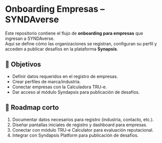 # Onboarding Empresas – SYNDAverse

Este repositorio contiene el flujo de **onboarding para empresas** que ingresan a SYNDAverse.  
Aquí se define cómo las organizaciones se registran, configuran su perfil y acceden a publicar desafíos en la plataforma **Synapsis**.

## 🔹 Objetivos
- Definir datos requeridos en el registro de empresas.
- Crear perfiles de marca/industria.
- Conectar empresas con la Calculadora TRU-e.
- Dar acceso al módulo Syndapsis para publicación de desafíos.

## 📂 Roadmap corto
1. Documentar datos necesarios para registro (industria, contacto, etc.).
2. Diseñar pantallas iniciales de registro y dashboard para empresas.
3. Conectar con módulo TRU-e Calculator para evaluación reputacional.
4. Integrar con Syndapsis Platform para publicación de desafíos.
